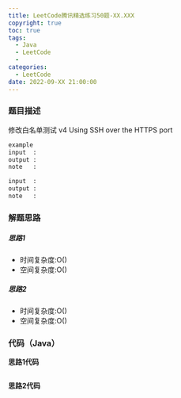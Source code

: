 ```yaml
---
title: LeetCode腾讯精选练习50题-XX.XXX
copyright: true
toc: true
tags:
  - Java
  - LeetCode
  - 
categories:
  - LeetCode
date: 2022-09-XX 21:00:00
---
```



### 题目描述
修改白名单测试 v4 Using SSH over the HTTPS port

```bash
example
input  : 
output : 
note   : 

input  : 
output : 
note   : 
```

<!--more-->

### 解题思路

##### 思路1

+ 时间复杂度:O()
+ 空间复杂度:O()
##### 思路2

+ 时间复杂度:O()
+ 空间复杂度:O()


### 代码（Java）
**思路1代码**
```java

```
**思路2代码**
```java

```